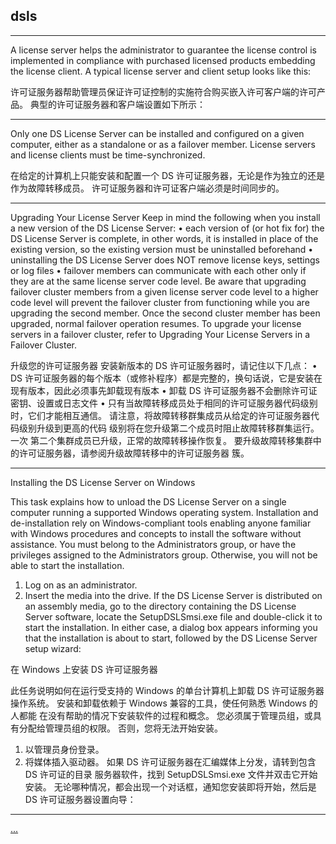 


## dsls

---

A license server helps the administrator to guarantee the license control is implemented in compliance with purchased licensed products embedding the license client.
A typical license server and client setup looks like this:

许可证服务器帮助管理员保证许可证控制的实施符合购买嵌入许可客户端的许可产品。
典型的许可证服务器和客户端设置如下所示：

---

Only one DS License Server can be installed and configured on a given computer, either as a standalone or as a failover member.
License servers and license clients must be time-synchronized.

在给定的计算机上只能安装和配置一个 DS 许可证服务器，无论是作为独立的还是作为故障转移成员。
许可证服务器和许可证客户端必须是时间同步的。

---

Upgrading Your License Server
Keep in mind the following when you install a new version of the DS License Server:
• each version of (or hot fix for) the DS License Server is complete, in other words, it is installed in place of
the existing version, so the existing version must be uninstalled beforehand
• uninstalling the DS License Server does NOT remove license keys, settings or log files
• failover members can communicate with each other only if they are at the same license server code level.
Be aware that upgrading failover cluster members from a given license server code level to a higher code
level will prevent the failover cluster from functioning while you are upgrading the second member. Once
the second cluster member has been upgraded, normal failover operation resumes.
To upgrade your license servers in a failover cluster, refer to Upgrading Your License Servers in a Failover
Cluster.


升级您的许可证服务器
安装新版本的 DS 许可证服务器时，请记住以下几点：
• DS 许可证服务器的每个版本（或修补程序）都是完整的，换句话说，它是安装在
现有版本，因此必须事先卸载现有版本
• 卸载 DS 许可证服务器不会删除许可证密钥、设置或日志文件
• 只有当故障转移成员处于相同的许可证服务器代码级别时，它们才能相互通信。
请注意，将故障转移群集成员从给定的许可证服务器代码级别升级到更高的代码
级别将在您升级第二个成员时阻止故障转移群集运行。 一次
第二个集群成员已升级，正常的故障转移操作恢复。
要升级故障转移集群中的许可证服务器，请参阅升级故障转移中的许可证服务器
簇。

---

Installing the DS License Server on Windows

This task explains how to unload the DS License Server on a single computer running a supported Windows
operating system.
Installation and de-installation rely on Windows-compliant tools enabling anyone familiar with Windows
procedures and concepts to install the software without assistance.
You must belong to the Administrators group, or have the privileges assigned to the Administrators group.
Otherwise, you will not be able to start the installation.
1. Log on as an administrator.
2. Insert the media into the drive.
If the DS License Server is distributed on an assembly media, go to the directory containing the DS License
Server software, locate the SetupDSLSmsi.exe file and double-click it to start the installation.
In either case, a dialog box appears informing you that the installation is about to start, followed by the DS
License Server setup wizard:

在 Windows 上安装 DS 许可证服务器

此任务说明如何在运行受支持的 Windows 的单台计算机上卸载 DS 许可证服务器
操作系统。
安装和卸载依赖于 Windows 兼容的工具，使任何熟悉 Windows 的人都能
在没有帮助的情况下安装软件的过程和概念。
您必须属于管理员组，或具有分配给管理员组的权限。
否则，您将无法开始安装。
1. 以管理员身份登录。
2. 将媒体插入驱动器。
如果 DS 许可证服务器在汇编媒体上分发，请转到包含 DS 许可证的目录
服务器软件，找到 SetupDSLSmsi.exe 文件并双击它开始安装。
无论哪种情况，都会出现一个对话框，通知您安装即将开始，然后是 DS
许可证服务器设置向导：

---

[...](./DSLS/set-ds-license.bat)